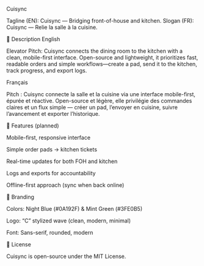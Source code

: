 Cuisync

Tagline (EN): Cuisync — Bridging front-of-house and kitchen.
Slogan (FR): Cuisync — Relie la salle à la cuisine.

📝 Description
English

Elevator Pitch:
Cuisync connects the dining room to the kitchen with a clean, mobile-first interface. Open-source and lightweight, it prioritizes fast, readable orders and simple workflows—create a pad, send it to the kitchen, track progress, and export logs.

Français

Pitch :
Cuisync connecte la salle et la cuisine via une interface mobile-first, épurée et réactive. Open-source et légère, elle privilégie des commandes claires et un flux simple — créer un pad, l’envoyer en cuisine, suivre l’avancement et exporter l’historique.

🚀 Features (planned)

Mobile-first, responsive interface

Simple order pads → kitchen tickets

Real-time updates for both FOH and kitchen

Logs and exports for accountability

Offline-first approach (sync when back online)

🎨 Branding

Colors: Night Blue (#0A192F) & Mint Green (#3FE0B5)

Logo: “C” stylized wave (clean, modern, minimal)

Font: Sans-serif, rounded, modern

📄 License

Cuisync is open-source under the MIT License.
